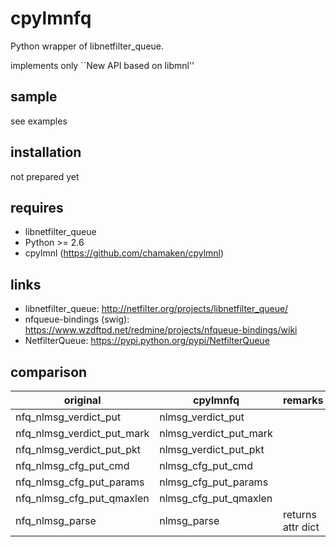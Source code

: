 cpylmnfq
========

Python wrapper of libnetfilter_queue.

implements only ``New API based on libmnl''


sample
------

see examples


installation
------------

not prepared yet


requires
--------

* libnetfilter_queue
* Python >= 2.6
* cpylmnl (https://github.com/chamaken/cpylmnl)


links
-----

* libnetfilter_queue: http://netfilter.org/projects/libnetfilter_queue/
* nfqueue-bindings (swig): https://www.wzdftpd.net/redmine/projects/nfqueue-bindings/wiki
* NetfilterQueue: https://pypi.python.org/pypi/NetfilterQueue


comparison
----------

| original				| cpylmnfq			| remarks			|
| ------------------------------------- | ----------------------------- | ----------------------------- |
| nfq_nlmsg_verdict_put			| nlmsg_verdict_put		|				|
| nfq_nlmsg_verdict_put_mark		| nlmsg_verdict_put_mark	|				|
| nfq_nlmsg_verdict_put_pkt		| nlmsg_verdict_put_pkt		|				|
| nfq_nlmsg_cfg_put_cmd			| nlmsg_cfg_put_cmd		|				|
| nfq_nlmsg_cfg_put_params		| nlmsg_cfg_put_params		|				|
| nfq_nlmsg_cfg_put_qmaxlen		| nlmsg_cfg_put_qmaxlen		|				|
| nfq_nlmsg_parse			| nlmsg_parse			| returns attr dict		|
